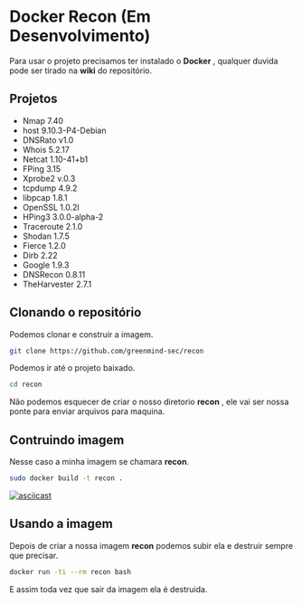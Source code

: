 # Docker Recon (Em Desenvolvimento)
Para usar o projeto precisamos ter instalado o **Docker** , qualquer duvida pode ser tirado na **wiki** do repositório.

## Projetos


- Nmap 7.40
- host 9.10.3-P4-Debian
- DNSRato v1.0
- Whois 5.2.17
- Netcat 1.10-41+b1
- FPing 3.15
- Xprobe2 v.0.3
- tcpdump 4.9.2
- libpcap 1.8.1
- OpenSSL 1.0.2l
- HPing3 3.0.0-alpha-2
- Traceroute 2.1.0
- Shodan 1.7.5
- Fierce 1.2.0
- Dirb 2.22
- Google 1.9.3
- DNSRecon 0.8.11
- TheHarvester 2.7.1

## Clonando o repositório
Podemos clonar e construir a imagem.
```sh
git clone https://github.com/greenmind-sec/recon
```

Podemos ir até o projeto baixado.
```sh
cd recon
```

Não podemos esquecer de criar o nosso diretorio **recon** , ele vai ser nossa ponte para enviar arquivos para maquina.

## Contruindo imagem
Nesse caso a minha imagem se chamara **recon**.
```sh
sudo docker build -t recon .
```

[![asciicast](https://asciinema.org/a/146170.png)](https://asciinema.org/a/146170)

## Usando a imagem
Depois de criar a nossa imagem **recon** podemos subir ela e destruir sempre que precisar.
```sh
docker run -ti --rm recon bash
```

E assim toda vez que sair da imagem ela é destruida.
